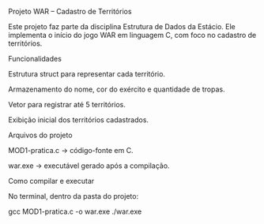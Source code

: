 Projeto WAR – Cadastro de Territórios

Este projeto faz parte da disciplina Estrutura de Dados da Estácio.
Ele implementa o início do jogo WAR em linguagem C, com foco no cadastro de territórios.

Funcionalidades

Estrutura struct para representar cada território.

Armazenamento do nome, cor do exército e quantidade de tropas.

Vetor para registrar até 5 territórios.

Exibição inicial dos territórios cadastrados.


Arquivos do projeto

MOD1-pratica.c → código-fonte em C.

war.exe → executável gerado após a compilação.


Como compilar e executar

No terminal, dentro da pasta do projeto:

gcc MOD1-pratica.c -o war.exe
./war.exe
